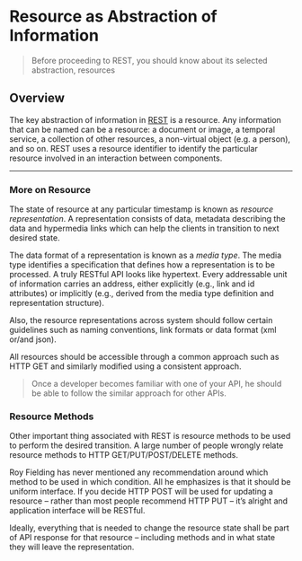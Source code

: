 # Resource as Abstraction of Information

> Before proceeding to REST, you should know about its selected abstraction, resources

## Overview

The key abstraction of information in [REST](https://botbrosai-brocode.github.io/#/rest) is a resource. Any information that can be named can be a resource: a document or image, a temporal service, a collection of other resources, a non-virtual object (e.g. a person), and so on. REST uses a resource identifier to identify the particular resource involved in an interaction between components.

<hr>

### More on Resource

The state of resource at any particular timestamp is known as _resource representation_. A representation consists of data, metadata describing the data and hypermedia links which can help the clients in transition to next desired state.

The data format of a representation is known as a _media type_. The media type identifies a specification that defines how a representation is to be processed. A truly RESTful API looks like hypertext. Every addressable unit of information carries an address, either explicitly (e.g., link and id attributes) or implicitly (e.g., derived from the media type definition and representation structure).

Also, the resource representations across system should follow certain guidelines such as naming conventions, link formats or data format (xml or/and json).

All resources should be accessible through a common approach such as HTTP GET and similarly modified using a consistent approach.

> Once a developer becomes familiar with one of your API, he should be able to follow the similar approach for other APIs.

### Resource Methods

Other important thing associated with REST is resource methods to be used to perform the desired transition. A large number of people wrongly relate resource methods to HTTP GET/PUT/POST/DELETE methods.

Roy Fielding has never mentioned any recommendation around which method to be used in which condition. All he emphasizes is that it should be uniform interface. If you decide HTTP POST will be used for updating a resource – rather than most people recommend HTTP PUT – it’s alright and application interface will be RESTful.

Ideally, everything that is needed to change the resource state shall be part of API response for that resource – including methods and in what state they will leave the representation.